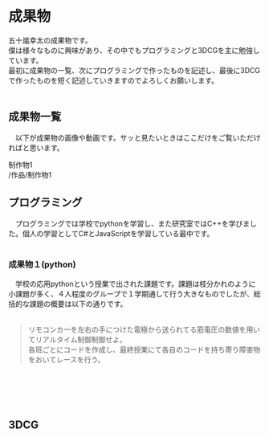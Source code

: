 # **成果物**
五十嵐幸太の成果物です。<br/>
僕は様々なものに興味があり、その中でもプログラミングと3DCGを主に勉強しています。<br/>
最初に成果物の一覧、次にプログラミングで作ったものを記述し、最後に3DCGで作ったものを短く記述していきますのでよろしくお願いします。<br/><br/>

## **成果物一覧**
　以下が成果物の画像や動画です。サッと見たいときはここだけをご覧いただければと思います。<br/>

制作物1<br/>
/作品/制作物1


## **プログラミング**
　プログラミングでは学校でpythonを学習し、また研究室ではC++を学びました。個人の学習としてC#とJavaScriptを学習している最中です。<br/><br/>
### 成果物１(python)
　学校の応用pythonという授業で出された課題です。課題は枝分かれのように小課題が多く、４人程度のグループで１学期通して行う大きなものでしたが、総括的な課題の概要は以下の通りです。<br/>
 <br/>
> リモコンカーを左右の手につけた電極から送られてる筋電圧の数値を用いてリアルタイム制御制御せよ。<br/>
> 各班ごとにコードを作成し、最終授業にて各自のコードを持ち寄り障害物をおいてレースを行う。<br/>
<br/>





<br/><br/>
## **3DCG**
